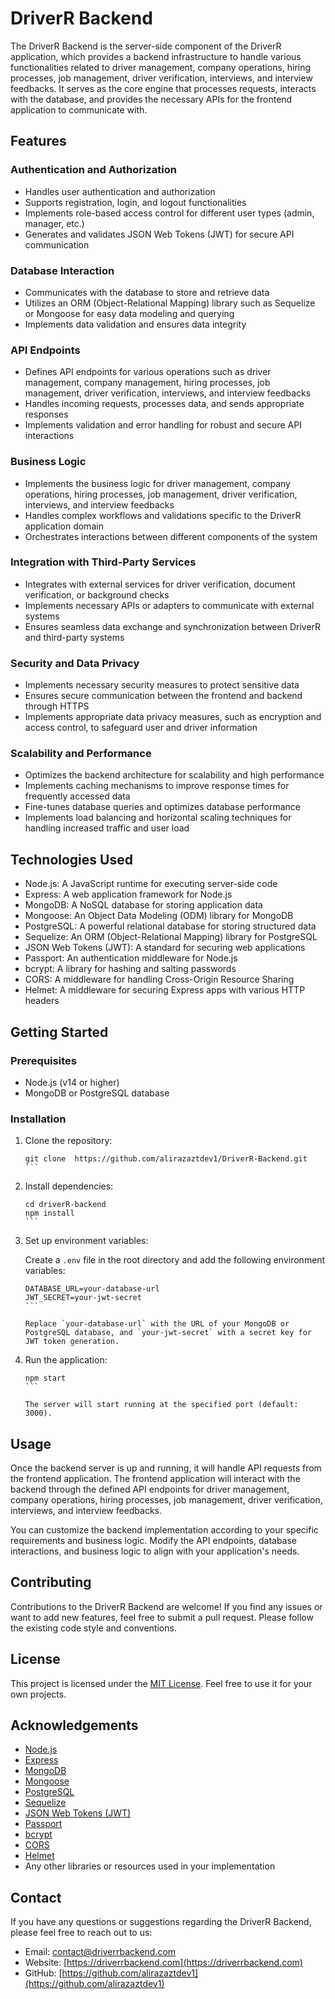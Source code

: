 # DriverR Backend

The DriverR Backend is the server-side component of the DriverR application, which provides a backend infrastructure to handle various functionalities related to driver management, company operations, hiring processes, job management, driver verification, interviews, and interview feedbacks. It serves as the core engine that processes requests, interacts with the database, and provides the necessary APIs for the frontend application to communicate with.

## Features

### Authentication and Authorization
- Handles user authentication and authorization
- Supports registration, login, and logout functionalities
- Implements role-based access control for different user types (admin, manager, etc.)
- Generates and validates JSON Web Tokens (JWT) for secure API communication

### Database Interaction
- Communicates with the database to store and retrieve data
- Utilizes an ORM (Object-Relational Mapping) library such as Sequelize or Mongoose for easy data modeling and querying
- Implements data validation and ensures data integrity

### API Endpoints
- Defines API endpoints for various operations such as driver management, company management, hiring processes, job management, driver verification, interviews, and interview feedbacks
- Handles incoming requests, processes data, and sends appropriate responses
- Implements validation and error handling for robust and secure API interactions

### Business Logic
- Implements the business logic for driver management, company operations, hiring processes, job management, driver verification, interviews, and interview feedbacks
- Handles complex workflows and validations specific to the DriverR application domain
- Orchestrates interactions between different components of the system

### Integration with Third-Party Services
- Integrates with external services for driver verification, document verification, or background checks
- Implements necessary APIs or adapters to communicate with external systems
- Ensures seamless data exchange and synchronization between DriverR and third-party systems

### Security and Data Privacy
- Implements necessary security measures to protect sensitive data
- Ensures secure communication between the frontend and backend through HTTPS
- Implements appropriate data privacy measures, such as encryption and access control, to safeguard user and driver information

### Scalability and Performance
- Optimizes the backend architecture for scalability and high performance
- Implements caching mechanisms to improve response times for frequently accessed data
- Fine-tunes database queries and optimizes database performance
- Implements load balancing and horizontal scaling techniques for handling increased traffic and user load

## Technologies Used

- Node.js: A JavaScript runtime for executing server-side code
- Express: A web application framework for Node.js
- MongoDB: A NoSQL database for storing application data
- Mongoose: An Object Data Modeling (ODM) library for MongoDB
- PostgreSQL: A powerful relational database for storing structured data
- Sequelize: An ORM (Object-Relational Mapping) library for PostgreSQL
- JSON Web Tokens (JWT): A standard for securing web applications
- Passport: An authentication middleware for Node.js
- bcrypt: A library for hashing and salting passwords
- CORS: A middleware for handling Cross-Origin Resource Sharing
- Helmet: A middleware for securing Express apps with various HTTP headers

## Getting Started

### Prerequisites

- Node.js (v14 or higher)
- MongoDB or PostgreSQL database

### Installation

1. Clone the repository:

   ````shell
   git clone  https://github.com/alirazaztdev1/DriverR-Backend.git
   ```

2. Install dependencies:

   ````shell
   cd driverR-backend
   npm install
   ```

3. Set up environment variables:

   Create a `.env` file in the root directory and add the following environment variables:

   ````plaintext
   DATABASE_URL=your-database-url
   JWT_SECRET=your-jwt-secret
   ```

   Replace `your-database-url` with the URL of your MongoDB or PostgreSQL database, and `your-jwt-secret` with a secret key for JWT token generation.

4. Run the application:

   ````shell
   npm start
   ```

   The server will start running at the specified port (default: 3000).

## Usage

Once the backend server is up and running, it will handle API requests from the frontend application. The frontend application will interact with the backend through the defined API endpoints for driver management, company operations, hiring processes, job management, driver verification, interviews, and interview feedbacks.

You can customize the backend implementation according to your specific requirements and business logic. Modify the API endpoints, database interactions, and business logic to align with your application's needs.

## Contributing

Contributions to the DriverR Backend are welcome! If you find any issues or want to add new features, feel free to submit a pull request. Please follow the existing code style and conventions.

## License

This project is licensed under the [MIT License](LICENSE). Feel free to use it for your own projects.

## Acknowledgements

- [Node.js](https://nodejs.org)
- [Express](https://expressjs.com)
- [MongoDB](https://www.mongodb.com)
- [Mongoose](https://mongoosejs.com)
- [PostgreSQL](https://www.postgresql.org)
- [Sequelize](https://sequelize.org)
- [JSON Web Tokens (JWT)](https://jwt.io)
- [Passport](http://www.passportjs.org)
- [bcrypt](https://www.npmjs.com/package/bcrypt)
- [CORS](https://www.npmjs.com/package/cors)
- [Helmet](https://helmetjs.github.io)
- Any other libraries or resources used in your implementation

## Contact

If you have any questions or suggestions regarding the DriverR Backend, please feel free to reach out to us:

- Email: [contact@driverrbackend.com](mailto:contact@driverrbackend.com)
- Website: [https://driverrbackend.com](https://driverrbackend.com)
- GitHub: [https://github.com/alirazaztdev1](https://github.com/alirazaztdev1)
